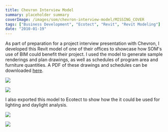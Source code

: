 ```yaml
---
title: Chevron Interview Model
summary: placeholder summary
coverImage: /images/som/chevron-interview-model/MISSING_COVER
tags: ["Business Development", "Ecotect", "Revit", "Revit Modeling"]
date: "2010-01-19"
---
```


As part of preparation for a project interview presentation with Chevron, I developed this Revit model of one of their offices to showcase how SOM's use of BIM could benefit their project. I used the model to generate sample renderings and plan drawings, as well as schedules of program area and furniture quantities. A PDF of these drawings and schedules can be downloaded [here](http://www.ericanastas.com/wp-content/uploads/2012/04/Cheveron-Interview-Mock-Up-sr3.pdf).

![](rendering.jpg)

![](cheveron-rendering.jpg)

I also exported this model to Ecotect to show how the it could be used for lighting and daylight analysis.

![](solar-1.jpg)

![](lighting-1.jpg)
